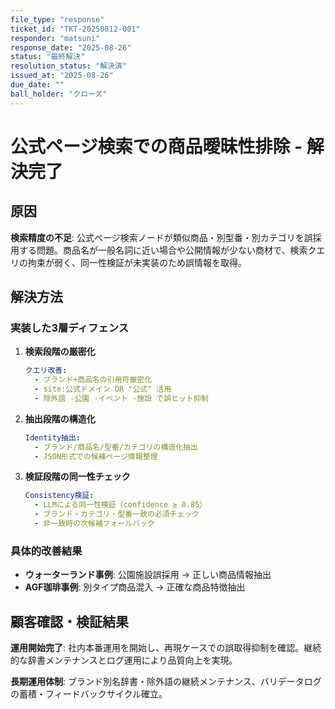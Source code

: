 ```yaml
---
file_type: "response"
ticket_id: "TKT-20250812-001"
responder: "matsuni"
response_date: "2025-08-26"
status: "最終解決"
resolution_status: "解決済"
issued_at: "2025-08-26"
due_date: ""
ball_holder: "クローズ"
---
```


# 公式ページ検索での商品曖昧性排除 - 解決完了

## 原因
**検索精度の不足**: 公式ページ検索ノードが類似商品・別型番・別カテゴリを誤採用する問題。商品名が一般名詞に近い場合や公開情報が少ない商材で、検索クエリの拘束が弱く、同一性検証が未実装のため誤情報を取得。

## 解決方法

### 実装した3層ディフェンス
1. **検索段階の厳密化**
   ```yaml
   クエリ改善:
     - ブランド+商品名の引用符厳密化
     - site:公式ドメイン OR "公式" 活用
     - 除外語 -公園 -イベント -施設 で誤ヒット抑制
   ```

2. **抽出段階の構造化**
   ```yaml
   Identity抽出:
     - ブランド/商品名/型番/カテゴリの構造化抽出
     - JSON形式での候補ページ情報整理
   ```

3. **検証段階の同一性チェック**
   ```yaml
   Consistency検証:
     - LLMによる同一性検証（confidence ≥ 0.85）
     - ブランド・カテゴリ・型番一致の必須チェック
     - 非一致時の次候補フォールバック
   ```

### 具体的改善結果
- **ウォーターランド事例**: 公園施設誤採用 → 正しい商品情報抽出
- **AGF珈琲事例**: 別タイプ商品混入 → 正確な商品特徴抽出

## 顧客確認・検証結果
**運用開始完了**: 社内本番運用を開始し、再現ケースでの誤取得抑制を確認。継続的な辞書メンテナンスとログ運用により品質向上を実現。

**長期運用体制**: ブランド別名辞書・除外語の継続メンテナンス、バリデータログの蓄積・フィードバックサイクル確立。